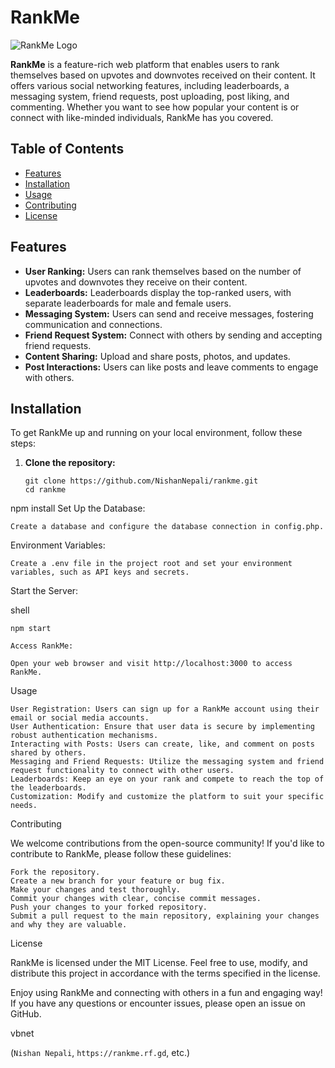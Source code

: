 # RankMe

![RankMe Logo](http://rankme.rf.gd/home.php/imgs/logo-old.png)

**RankMe** is a feature-rich web platform that enables users to rank themselves based on upvotes and downvotes received on their content. It offers various social networking features, including leaderboards, a messaging system, friend requests, post uploading, post liking, and commenting. Whether you want to see how popular your content is or connect with like-minded individuals, RankMe has you covered.

## Table of Contents

- [Features](#features)
- [Installation](#installation)
- [Usage](#usage)
- [Contributing](#contributing)
- [License](#license)

## Features

- **User Ranking:** Users can rank themselves based on the number of upvotes and downvotes they receive on their content.
- **Leaderboards:** Leaderboards display the top-ranked users, with separate leaderboards for male and female users.
- **Messaging System:** Users can send and receive messages, fostering communication and connections.
- **Friend Request System:** Connect with others by sending and accepting friend requests.
- **Content Sharing:** Upload and share posts, photos, and updates.
- **Post Interactions:** Users can like posts and leave comments to engage with others.

## Installation

To get RankMe up and running on your local environment, follow these steps:

1. **Clone the repository:**

   ```shell
   git clone https://github.com/NishanNepali/rankme.git
   cd rankme
npm install
Set Up the Database:

    Create a database and configure the database connection in config.php.

Environment Variables:

    Create a .env file in the project root and set your environment variables, such as API keys and secrets.

Start the Server:

shell

    npm start

    Access RankMe:

    Open your web browser and visit http://localhost:3000 to access RankMe.

Usage

    User Registration: Users can sign up for a RankMe account using their email or social media accounts.
    User Authentication: Ensure that user data is secure by implementing robust authentication mechanisms.
    Interacting with Posts: Users can create, like, and comment on posts shared by others.
    Messaging and Friend Requests: Utilize the messaging system and friend request functionality to connect with other users.
    Leaderboards: Keep an eye on your rank and compete to reach the top of the leaderboards.
    Customization: Modify and customize the platform to suit your specific needs.

Contributing

We welcome contributions from the open-source community! If you'd like to contribute to RankMe, please follow these guidelines:

    Fork the repository.
    Create a new branch for your feature or bug fix.
    Make your changes and test thoroughly.
    Commit your changes with clear, concise commit messages.
    Push your changes to your forked repository.
    Submit a pull request to the main repository, explaining your changes and why they are valuable.

License

RankMe is licensed under the MIT License. Feel free to use, modify, and distribute this project in accordance with the terms specified in the license.

Enjoy using RankMe and connecting with others in a fun and engaging way! If you have any questions or encounter issues, please open an issue on GitHub.

vbnet


(`Nishan Nepali`, `https://rankme.rf.gd`, etc.)
